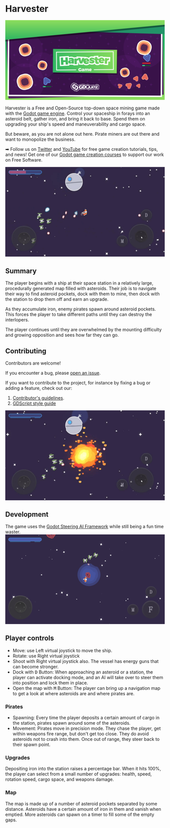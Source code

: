 # Harvester

![Banner of the project, showing stylized asteroids and ships in space](./banner.svg)

Harvester is a Free and Open-Source top-down space mining game made with the [Godot game engine](https://godotengine.org/). Control your spaceship in forays into an asteroid belt, gather iron, and bring it back to base. Spend them on upgrading your ship's speed and maneuverability and cargo space.

But beware, as you are not alone out here. Pirate miners are out there and want to monopolize the business.

➡ Follow us on [Twitter](https://twitter.com/NathanGDQuest) and [YouTube](https://www.youtube.com/c/gdquest/) for free game creation tutorials, tips, and news! Get one of our [Godot game creation courses](https://gdquest.mavenseed.com/) to support our work on Free Software.

![The player's ship, docked on an station, updating](./Shotcut_640.jpg)

## Summary

The player begins with a ship at their space station in a relatively large, procedurally generated map filled with asteroids. Their job is to navigate their way to find asteroid pockets, dock with them to mine, then dock with the station to drop them off and earn an upgrade.

As they accumulate iron, enemy pirates spawn around asteroid pockets. This forces the player to take different paths until they can destroy the interlopers.

The player continues until they are overwhelmed by the mounting difficulty and growing opposition and sees how far they can go.

## Contributing

Contributors are welcome!

If you encounter a bug, please [open an issue](https://github.com/GDQuest/godot-game-harvester/issues/new).

If you want to contribute to the project, for instance by fixing a bug or adding a feature, check out our:

1. [Contributor's guidelines](https://www.gdquest.com/docs/guidelines/contributing-to/gdquest-projects/).
1. [GDScript style guide](https://www.gdquest.com/docs/guidelines/best-practices/godot-gdscript/)

![A ship is exploding after an encounter with pirates](./Shotcut_280.jpg)

## Development

The game uses the [Godot Steering AI Framework](https://github.com/GDQuest/godot-steering-ai-framework) while still being a fun time waster.
![The player's ship, chased by pirates](./4.png)

## Player controls

- Move: use Left virtual joystick to move the ship.
- Rotate: use Right virtual joystick
- Shoot with Right virtual joystick also. The vessel has energy guns that can become stronger.
- Dock with <kbd>D</kbd> Button: When approaching an asteroid or a station, the player can activate docking mode, and an AI will take over to steer them into position and lock them in place.
- Open the map with <kbd>M</kbd> Button: The player can bring up a navigation map to get a look at where asteroids are and where pirates are.

### Pirates

- Spawning: Every time the player deposits a certain amount of cargo in the station, pirates spawn around some of the asteroids.
- Movement: Pirates move in precision mode. They chase the player, get within weapons fire range, but don't get too close. They do avoid asteroids not to crash into them. Once out of range, they steer back to their spawn point.

### Upgrades

Depositing iron into the station raises a percentage bar. When it hits 100%, the player can select from a small number of upgrades: health, speed, rotation speed, cargo space, and weapons damage.

### Map

The map is made up of a number of asteroid pockets separated by some distance. Asteroids have a certain amount of iron in them and vanish when emptied. More asteroids can spawn on a timer to fill some of the empty gaps.
